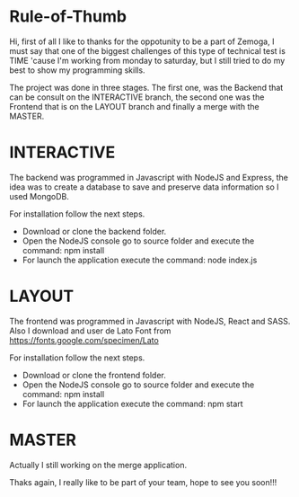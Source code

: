 # Rule-of-Thumb

Hi, first of all I like to thanks for the oppotunity to be a part of Zemoga, I must say that one of the biggest challenges of this type of technical test is TIME 'cause I'm working from monday to saturday, but I still tried to do my best to show my programming skills.

The project was done in three stages. The first one, was the Backend that can be consult on the INTERACTIVE branch, the second one was the Frontend that is on the LAYOUT branch and finally a merge with the MASTER.

# INTERACTIVE

The backend was programmed in Javascript with NodeJS and Express, the idea was to create a database to save and preserve data information so I used MongoDB.

For installation follow the next steps.

  - Download or clone the backend folder.
  - Open the NodeJS console go to source folder and execute the command: npm install
  - For launch the application execute the command: node index.js


# LAYOUT

The frontend was programmed in Javascript with NodeJS, React and SASS. Also I download and user de Lato Font from https://fonts.google.com/specimen/Lato

For installation follow the next steps.

  - Download or clone the frontend folder.
  - Open the NodeJS console go to source folder and execute the command: npm install
  - For launch the application execute the command: npm start

# MASTER

Actually I still working on the merge application.


Thaks again, I really like to be part of your team, hope to see you soon!!!
